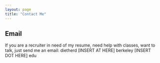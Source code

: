 ```yaml
---
layout: page
title: "Contact Me"
---
```


## Email
If you are a recruiter in need of my resume, need help with classes, want to talk, just send me an email:
dietherd [INSERT AT HERE] berkeley [INSERT DOT HERE] edu

